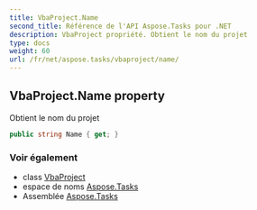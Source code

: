 ```yaml
---
title: VbaProject.Name
second_title: Référence de l'API Aspose.Tasks pour .NET
description: VbaProject propriété. Obtient le nom du projet
type: docs
weight: 60
url: /fr/net/aspose.tasks/vbaproject/name/
---
```

## VbaProject.Name property

Obtient le nom du projet

```csharp
public string Name { get; }
```

### Voir également

* class [VbaProject](../)
* espace de noms [Aspose.Tasks](../../vbaproject/)
* Assemblée [Aspose.Tasks](../../../)


